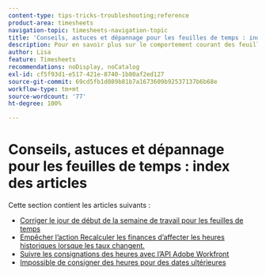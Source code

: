 ```yaml
---
content-type: tips-tricks-troubleshooting;reference
product-area: timesheets
navigation-topic: timesheets-navigation-topic
title: 'Conseils, astuces et dépannage pour les feuilles de temps : index des articles'
description: Pour en savoir plus sur le comportement courant des feuilles de temps ou sur la résolution des problèmes potentiels liés aux feuilles de temps, consultez les articles suivants.
author: Lisa
feature: Timesheets
recommendations: noDisplay, noCatalog
exl-id: cf5f93d1-e517-421e-8740-1b80af2ed127
source-git-commit: 69cd5fb1d089b81b7a1673609b92537137b6b68e
workflow-type: tm+mt
source-wordcount: '77'
ht-degree: 100%

---
```


# Conseils, astuces et dépannage pour les feuilles de temps : index des articles

Cette section contient les articles suivants :

* [Corriger le jour de début de la semaine de travail pour les feuilles de temps](../../timesheets/tips-tricks-and-troubleshooting/correct-start-day-of-work-week.md)
* [Empêcher l’action Recalculer les finances d’affecter les heures historiques lorsque les taux changent.](../../timesheets/tips-tricks-and-troubleshooting/prevent-recalculate-finance-action.md)
* [Suivre les consignations des heures avec l’API Adobe Workfront](../../timesheets/tips-tricks-and-troubleshooting/track-hour-records-with-wfapi.md)
* [Impossible de consigner des heures pour des dates ultérieures](../../timesheets/tips-tricks-and-troubleshooting/unable-to-log-time-future-dates.md)
